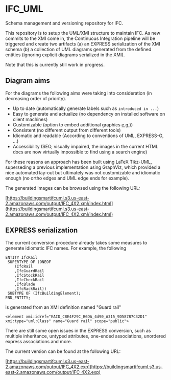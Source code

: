 # IFC_UML

Schema management and versioning repository for IFC. 

This repository is to setup the UML/XMI structure to maintain IFC. As new commits to the XMI come in, the Continuous Integration pipeline will be triggered and create two artifacts (a) an EXPRESS serialization of the XMI schema (b) a collection of UML diagrams generated from the defined entities (ignoring explicit diagrams serialized in the XMI).

Note that this is currently still work in progress.

## Diagram aims

For the diagrams the following aims were taking into consideration (in decreasing order of priority).

- Up to date (automatically generate labels such as `introduced in ...`)
- Easy to generate and actualize (no dependency on installed software on client machines)
- Customizable (option to embed additional graphics [e.g.](https://standards.buildingsmart.org/IFC/RELEASE/IFC4_1/FINAL/HTML/schema/ifcgeometricmodelresource/lexical/ifcadvancedbrep.htm)))
- Consistent (no different output from different tools)
- Idiomatic and readable (According to conventions of UML, EXPRESS-G, ...)
- Accessibility (SEO, visually impaired, the images in the current HTML docs are now virtually impossible to find using a search engine)

For these reasons an approach has been built using LaTeX Tikz-UML, superseding a previous implementation using GraphViz, which provided a nice automated lay-out but ultimately was not customizable and idiomatic enough (no ortho edges and UML edge ends for example).

The generated images can be browsed using the following URL:

[https://buildingsmartifcuml.s3.us-east-2.amazonaws.com/output/IFC_4X2.xml/index.html](https://buildingsmartifcuml.s3.us-east-2.amazonaws.com/output/IFC_4X2.xml/index.html)

## EXPRESS serialization

The current conversion procedure already takes some measures to generate idiomatic IFC names. For example, the following 

~~~
ENTITY IfcRail
 SUPERTYPE OF (ONEOF
	(IfcRail
	,IfcGuardRail
	,IfcStockRail
	,IfcCheckRail
	,IfcBlade
	,IfcRackRail))
 SUBTYPE OF (IfcBuildingElement);
END_ENTITY;
~~~

is generated from an XMI definition named "Guard rail"

~~~
<element xmi:idref="EAID_C8E4F29C_B6DA_4d90_A315_9D587B7C32D1" xmi:type="uml:Class" name="Guard rail" scope="public">
~~~

There are still some open issues in the EXPRESS conversion, such as multiple inheritance, untyped attributes, one-ended associations, unordered express associations and more.

The current version can be found at the following URL:

[https://buildingsmartifcuml.s3.us-east-2.amazonaws.com/output/IFC_4X2.exp](https://buildingsmartifcuml.s3.us-east-2.amazonaws.com/output/IFC_4X2.exp)
